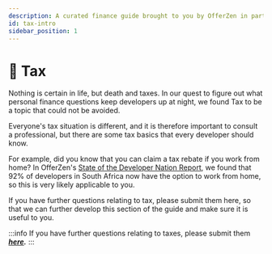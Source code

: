 ```yaml
---
description: A curated finance guide brought to you by OfferZen in partnership with Investec.
id: tax-intro
sidebar_position: 1
---
```


# 💸 Tax

Nothing is certain in life, but death and taxes. In our quest to figure out what personal finance questions keep developers up at night, we found Tax to be a topic that could not be avoided.&#x20;

Everyone's tax situation is different, and it is therefore important to consult a professional, but there are some tax basics that every developer should know.&#x20;

For example, did you know that you can claim a tax rebate if you work from home? In OfferZen's [State of the Developer Nation Report](https://www.offerzen.com/reports/software-developer-south-africa/), we found that 92% of developers in South Africa now have the option to work from home, so this is very likely applicable to you.

If you have further questions relating to tax, please submit them here, so that we can further develop this section of the guide and make sure it is useful to you.

:::info
If you have further questions relating to taxes, please submit them [_**here**_](https://8malmkzgvs8.typeform.com/to/oLVWxa8r)_**.**_
:::
